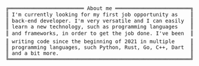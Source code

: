 <pre style="font-family:Menlo,'DejaVu Sans Mono',consolas,'Courier New',monospace">╔════════════════════════ About me ════════════════════════╗ 🤓 <a href="https://websiteportfolio13.herokuapp.com">Hícaro Dânrlley</a>                     
║ I&#x27;m currently looking for my first job opportunity as    ║ ├── 🇧🇷 Brazilian                       
║ back-end developer. I&#x27;m very versatile and I can easily  ║ ├── 😉 19 years-old                    
║ learn a new technology, such as programming languages    ║ ├── 🔧 Back-end developer              
║ and frameworks, in order to get the job done. I&#x27;ve been  ║ ├── 📚 Computer Science student at <a href="https://ufal.br/">UFAL</a>
║ writing code since the beginning of 2021 in multiple     ║ └── 📇 Contact:                        
║ programming languages, such Python, Rust, Go, C++, Dart  ║     ├── ✉️: <a href="mailto:hdanrlley1@gmail.com">hdanrlley1@gmail.com</a>        
║ and a bit more.                                          ║     └── LinkedIn️: <a href="https://www.linkedin.com/in/hicaromiguel/">hicaromiguel</a>         
╚══════════════════════════════════════════════════════════╝                                        
</pre>
